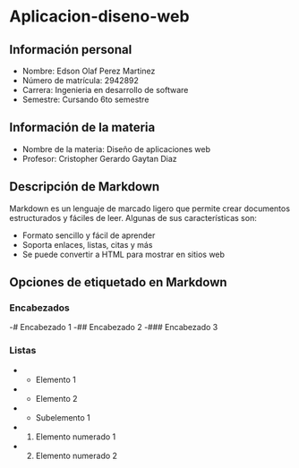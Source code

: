 # Aplicacion-diseno-web

## Información personal

- Nombre: Edson Olaf Perez Martinez
- Número de matrícula: 2942892
- Carrera: Ingenieria en desarrollo de software
- Semestre: Cursando 6to semestre

## Información de la materia

- Nombre de la materia: Diseño de aplicaciones web
- Profesor: Cristopher Gerardo Gaytan Diaz

## Descripción de Markdown

Markdown es un lenguaje de marcado ligero que permite crear documentos estructurados y fáciles de leer. Algunas de sus características son:

- Formato sencillo y fácil de aprender
- Soporta enlaces, listas, citas y más
- Se puede convertir a HTML para mostrar en sitios web

## Opciones de etiquetado en Markdown
### Encabezados
-# Encabezado 1
-## Encabezado 2
-### Encabezado 3

### Listas
- - Elemento 1
- - Elemento 2
-   - Subelemento 1
- 1. Elemento numerado 1
- 2. Elemento numerado 2
